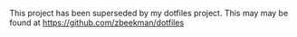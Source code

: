 This project has been superseded by my dotfiles project. This may
may be found at https://github.com/zbeekman/dotfiles
